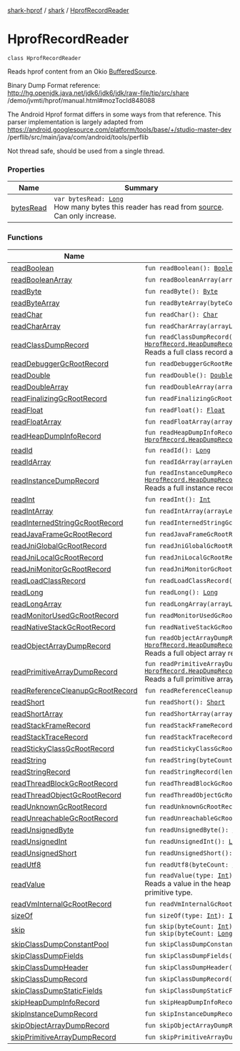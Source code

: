[shark-hprof](../../index.md) / [shark](../index.md) / [HprofRecordReader](./index.md)

# HprofRecordReader

`class HprofRecordReader`

Reads hprof content from an Okio [BufferedSource](#).

Binary Dump Format reference: http://hg.openjdk.java.net/jdk6/jdk6/jdk/raw-file/tip/src/share
/demo/jvmti/hprof/manual.html#mozTocId848088

The Android Hprof format differs in some ways from that reference. This parser implementation
is largely adapted from https://android.googlesource.com/platform/tools/base/+/studio-master-dev
/perflib/src/main/java/com/android/tools/perflib

Not thread safe, should be used from a single thread.

### Properties

| Name | Summary |
|---|---|
| [bytesRead](bytes-read.md) | `var bytesRead: `[`Long`](https://kotlinlang.org/api/latest/jvm/stdlib/kotlin/-long/index.html)<br>How many bytes this reader has read from [source](#). Can only increase. |

### Functions

| Name | Summary |
|---|---|
| [readBoolean](read-boolean.md) | `fun readBoolean(): `[`Boolean`](https://kotlinlang.org/api/latest/jvm/stdlib/kotlin/-boolean/index.html) |
| [readBooleanArray](read-boolean-array.md) | `fun readBooleanArray(arrayLength: `[`Int`](https://kotlinlang.org/api/latest/jvm/stdlib/kotlin/-int/index.html)`): `[`BooleanArray`](https://kotlinlang.org/api/latest/jvm/stdlib/kotlin/-boolean-array/index.html) |
| [readByte](read-byte.md) | `fun readByte(): `[`Byte`](https://kotlinlang.org/api/latest/jvm/stdlib/kotlin/-byte/index.html) |
| [readByteArray](read-byte-array.md) | `fun readByteArray(byteCount: `[`Int`](https://kotlinlang.org/api/latest/jvm/stdlib/kotlin/-int/index.html)`): `[`ByteArray`](https://kotlinlang.org/api/latest/jvm/stdlib/kotlin/-byte-array/index.html) |
| [readChar](read-char.md) | `fun readChar(): `[`Char`](https://kotlinlang.org/api/latest/jvm/stdlib/kotlin/-char/index.html) |
| [readCharArray](read-char-array.md) | `fun readCharArray(arrayLength: `[`Int`](https://kotlinlang.org/api/latest/jvm/stdlib/kotlin/-int/index.html)`): `[`CharArray`](https://kotlinlang.org/api/latest/jvm/stdlib/kotlin/-char-array/index.html) |
| [readClassDumpRecord](read-class-dump-record.md) | `fun readClassDumpRecord(): `[`HprofRecord.HeapDumpRecord.ObjectRecord.ClassDumpRecord`](../-hprof-record/-heap-dump-record/-object-record/-class-dump-record/index.md)<br>Reads a full class record after a class dump tag. |
| [readDebuggerGcRootRecord](read-debugger-gc-root-record.md) | `fun readDebuggerGcRootRecord(): `[`GcRoot.Debugger`](../-gc-root/-debugger/index.md) |
| [readDouble](read-double.md) | `fun readDouble(): `[`Double`](https://kotlinlang.org/api/latest/jvm/stdlib/kotlin/-double/index.html) |
| [readDoubleArray](read-double-array.md) | `fun readDoubleArray(arrayLength: `[`Int`](https://kotlinlang.org/api/latest/jvm/stdlib/kotlin/-int/index.html)`): `[`DoubleArray`](https://kotlinlang.org/api/latest/jvm/stdlib/kotlin/-double-array/index.html) |
| [readFinalizingGcRootRecord](read-finalizing-gc-root-record.md) | `fun readFinalizingGcRootRecord(): `[`GcRoot.Finalizing`](../-gc-root/-finalizing/index.md) |
| [readFloat](read-float.md) | `fun readFloat(): `[`Float`](https://kotlinlang.org/api/latest/jvm/stdlib/kotlin/-float/index.html) |
| [readFloatArray](read-float-array.md) | `fun readFloatArray(arrayLength: `[`Int`](https://kotlinlang.org/api/latest/jvm/stdlib/kotlin/-int/index.html)`): `[`FloatArray`](https://kotlinlang.org/api/latest/jvm/stdlib/kotlin/-float-array/index.html) |
| [readHeapDumpInfoRecord](read-heap-dump-info-record.md) | `fun readHeapDumpInfoRecord(): `[`HprofRecord.HeapDumpRecord.HeapDumpInfoRecord`](../-hprof-record/-heap-dump-record/-heap-dump-info-record/index.md) |
| [readId](read-id.md) | `fun readId(): `[`Long`](https://kotlinlang.org/api/latest/jvm/stdlib/kotlin/-long/index.html) |
| [readIdArray](read-id-array.md) | `fun readIdArray(arrayLength: `[`Int`](https://kotlinlang.org/api/latest/jvm/stdlib/kotlin/-int/index.html)`): `[`LongArray`](https://kotlinlang.org/api/latest/jvm/stdlib/kotlin/-long-array/index.html) |
| [readInstanceDumpRecord](read-instance-dump-record.md) | `fun readInstanceDumpRecord(): `[`HprofRecord.HeapDumpRecord.ObjectRecord.InstanceDumpRecord`](../-hprof-record/-heap-dump-record/-object-record/-instance-dump-record/index.md)<br>Reads a full instance record after a instance dump tag. |
| [readInt](read-int.md) | `fun readInt(): `[`Int`](https://kotlinlang.org/api/latest/jvm/stdlib/kotlin/-int/index.html) |
| [readIntArray](read-int-array.md) | `fun readIntArray(arrayLength: `[`Int`](https://kotlinlang.org/api/latest/jvm/stdlib/kotlin/-int/index.html)`): `[`IntArray`](https://kotlinlang.org/api/latest/jvm/stdlib/kotlin/-int-array/index.html) |
| [readInternedStringGcRootRecord](read-interned-string-gc-root-record.md) | `fun readInternedStringGcRootRecord(): `[`GcRoot.InternedString`](../-gc-root/-interned-string/index.md) |
| [readJavaFrameGcRootRecord](read-java-frame-gc-root-record.md) | `fun readJavaFrameGcRootRecord(): `[`GcRoot.JavaFrame`](../-gc-root/-java-frame/index.md) |
| [readJniGlobalGcRootRecord](read-jni-global-gc-root-record.md) | `fun readJniGlobalGcRootRecord(): `[`GcRoot.JniGlobal`](../-gc-root/-jni-global/index.md) |
| [readJniLocalGcRootRecord](read-jni-local-gc-root-record.md) | `fun readJniLocalGcRootRecord(): `[`GcRoot.JniLocal`](../-gc-root/-jni-local/index.md) |
| [readJniMonitorGcRootRecord](read-jni-monitor-gc-root-record.md) | `fun readJniMonitorGcRootRecord(): `[`GcRoot.JniMonitor`](../-gc-root/-jni-monitor/index.md) |
| [readLoadClassRecord](read-load-class-record.md) | `fun readLoadClassRecord(): `[`HprofRecord.LoadClassRecord`](../-hprof-record/-load-class-record/index.md) |
| [readLong](read-long.md) | `fun readLong(): `[`Long`](https://kotlinlang.org/api/latest/jvm/stdlib/kotlin/-long/index.html) |
| [readLongArray](read-long-array.md) | `fun readLongArray(arrayLength: `[`Int`](https://kotlinlang.org/api/latest/jvm/stdlib/kotlin/-int/index.html)`): `[`LongArray`](https://kotlinlang.org/api/latest/jvm/stdlib/kotlin/-long-array/index.html) |
| [readMonitorUsedGcRootRecord](read-monitor-used-gc-root-record.md) | `fun readMonitorUsedGcRootRecord(): `[`GcRoot.MonitorUsed`](../-gc-root/-monitor-used/index.md) |
| [readNativeStackGcRootRecord](read-native-stack-gc-root-record.md) | `fun readNativeStackGcRootRecord(): `[`GcRoot.NativeStack`](../-gc-root/-native-stack/index.md) |
| [readObjectArrayDumpRecord](read-object-array-dump-record.md) | `fun readObjectArrayDumpRecord(): `[`HprofRecord.HeapDumpRecord.ObjectRecord.ObjectArrayDumpRecord`](../-hprof-record/-heap-dump-record/-object-record/-object-array-dump-record/index.md)<br>Reads a full object array record after a object array dump tag. |
| [readPrimitiveArrayDumpRecord](read-primitive-array-dump-record.md) | `fun readPrimitiveArrayDumpRecord(): `[`HprofRecord.HeapDumpRecord.ObjectRecord.PrimitiveArrayDumpRecord`](../-hprof-record/-heap-dump-record/-object-record/-primitive-array-dump-record/index.md)<br>Reads a full primitive array record after a primitive array dump tag. |
| [readReferenceCleanupGcRootRecord](read-reference-cleanup-gc-root-record.md) | `fun readReferenceCleanupGcRootRecord(): `[`GcRoot.ReferenceCleanup`](../-gc-root/-reference-cleanup/index.md) |
| [readShort](read-short.md) | `fun readShort(): `[`Short`](https://kotlinlang.org/api/latest/jvm/stdlib/kotlin/-short/index.html) |
| [readShortArray](read-short-array.md) | `fun readShortArray(arrayLength: `[`Int`](https://kotlinlang.org/api/latest/jvm/stdlib/kotlin/-int/index.html)`): `[`ShortArray`](https://kotlinlang.org/api/latest/jvm/stdlib/kotlin/-short-array/index.html) |
| [readStackFrameRecord](read-stack-frame-record.md) | `fun readStackFrameRecord(): `[`HprofRecord.StackFrameRecord`](../-hprof-record/-stack-frame-record/index.md) |
| [readStackTraceRecord](read-stack-trace-record.md) | `fun readStackTraceRecord(): `[`HprofRecord.StackTraceRecord`](../-hprof-record/-stack-trace-record/index.md) |
| [readStickyClassGcRootRecord](read-sticky-class-gc-root-record.md) | `fun readStickyClassGcRootRecord(): `[`GcRoot.StickyClass`](../-gc-root/-sticky-class/index.md) |
| [readString](read-string.md) | `fun readString(byteCount: `[`Int`](https://kotlinlang.org/api/latest/jvm/stdlib/kotlin/-int/index.html)`, charset: `[`Charset`](https://docs.oracle.com/javase/6/docs/api/java/nio/charset/Charset.html)`): `[`String`](https://kotlinlang.org/api/latest/jvm/stdlib/kotlin/-string/index.html) |
| [readStringRecord](read-string-record.md) | `fun readStringRecord(length: `[`Long`](https://kotlinlang.org/api/latest/jvm/stdlib/kotlin/-long/index.html)`): `[`HprofRecord.StringRecord`](../-hprof-record/-string-record/index.md) |
| [readThreadBlockGcRootRecord](read-thread-block-gc-root-record.md) | `fun readThreadBlockGcRootRecord(): `[`GcRoot.ThreadBlock`](../-gc-root/-thread-block/index.md) |
| [readThreadObjectGcRootRecord](read-thread-object-gc-root-record.md) | `fun readThreadObjectGcRootRecord(): `[`GcRoot.ThreadObject`](../-gc-root/-thread-object/index.md) |
| [readUnknownGcRootRecord](read-unknown-gc-root-record.md) | `fun readUnknownGcRootRecord(): `[`GcRoot.Unknown`](../-gc-root/-unknown/index.md) |
| [readUnreachableGcRootRecord](read-unreachable-gc-root-record.md) | `fun readUnreachableGcRootRecord(): `[`GcRoot.Unreachable`](../-gc-root/-unreachable/index.md) |
| [readUnsignedByte](read-unsigned-byte.md) | `fun readUnsignedByte(): `[`Int`](https://kotlinlang.org/api/latest/jvm/stdlib/kotlin/-int/index.html) |
| [readUnsignedInt](read-unsigned-int.md) | `fun readUnsignedInt(): `[`Long`](https://kotlinlang.org/api/latest/jvm/stdlib/kotlin/-long/index.html) |
| [readUnsignedShort](read-unsigned-short.md) | `fun readUnsignedShort(): `[`Int`](https://kotlinlang.org/api/latest/jvm/stdlib/kotlin/-int/index.html) |
| [readUtf8](read-utf8.md) | `fun readUtf8(byteCount: `[`Long`](https://kotlinlang.org/api/latest/jvm/stdlib/kotlin/-long/index.html)`): `[`String`](https://kotlinlang.org/api/latest/jvm/stdlib/kotlin/-string/index.html) |
| [readValue](read-value.md) | `fun readValue(type: `[`Int`](https://kotlinlang.org/api/latest/jvm/stdlib/kotlin/-int/index.html)`): `[`ValueHolder`](../-value-holder/index.md)<br>Reads a value in the heap dump, which can be a reference or a primitive type. |
| [readVmInternalGcRootRecord](read-vm-internal-gc-root-record.md) | `fun readVmInternalGcRootRecord(): `[`GcRoot.VmInternal`](../-gc-root/-vm-internal/index.md) |
| [sizeOf](size-of.md) | `fun sizeOf(type: `[`Int`](https://kotlinlang.org/api/latest/jvm/stdlib/kotlin/-int/index.html)`): `[`Int`](https://kotlinlang.org/api/latest/jvm/stdlib/kotlin/-int/index.html) |
| [skip](skip.md) | `fun skip(byteCount: `[`Int`](https://kotlinlang.org/api/latest/jvm/stdlib/kotlin/-int/index.html)`): `[`Unit`](https://kotlinlang.org/api/latest/jvm/stdlib/kotlin/-unit/index.html)<br>`fun skip(byteCount: `[`Long`](https://kotlinlang.org/api/latest/jvm/stdlib/kotlin/-long/index.html)`): `[`Unit`](https://kotlinlang.org/api/latest/jvm/stdlib/kotlin/-unit/index.html) |
| [skipClassDumpConstantPool](skip-class-dump-constant-pool.md) | `fun skipClassDumpConstantPool(): `[`Unit`](https://kotlinlang.org/api/latest/jvm/stdlib/kotlin/-unit/index.html) |
| [skipClassDumpFields](skip-class-dump-fields.md) | `fun skipClassDumpFields(): `[`Unit`](https://kotlinlang.org/api/latest/jvm/stdlib/kotlin/-unit/index.html) |
| [skipClassDumpHeader](skip-class-dump-header.md) | `fun skipClassDumpHeader(): `[`Unit`](https://kotlinlang.org/api/latest/jvm/stdlib/kotlin/-unit/index.html) |
| [skipClassDumpRecord](skip-class-dump-record.md) | `fun skipClassDumpRecord(): `[`Unit`](https://kotlinlang.org/api/latest/jvm/stdlib/kotlin/-unit/index.html) |
| [skipClassDumpStaticFields](skip-class-dump-static-fields.md) | `fun skipClassDumpStaticFields(): `[`Unit`](https://kotlinlang.org/api/latest/jvm/stdlib/kotlin/-unit/index.html) |
| [skipHeapDumpInfoRecord](skip-heap-dump-info-record.md) | `fun skipHeapDumpInfoRecord(): `[`Unit`](https://kotlinlang.org/api/latest/jvm/stdlib/kotlin/-unit/index.html) |
| [skipInstanceDumpRecord](skip-instance-dump-record.md) | `fun skipInstanceDumpRecord(): `[`Unit`](https://kotlinlang.org/api/latest/jvm/stdlib/kotlin/-unit/index.html) |
| [skipObjectArrayDumpRecord](skip-object-array-dump-record.md) | `fun skipObjectArrayDumpRecord(): `[`Unit`](https://kotlinlang.org/api/latest/jvm/stdlib/kotlin/-unit/index.html) |
| [skipPrimitiveArrayDumpRecord](skip-primitive-array-dump-record.md) | `fun skipPrimitiveArrayDumpRecord(): `[`Unit`](https://kotlinlang.org/api/latest/jvm/stdlib/kotlin/-unit/index.html) |
